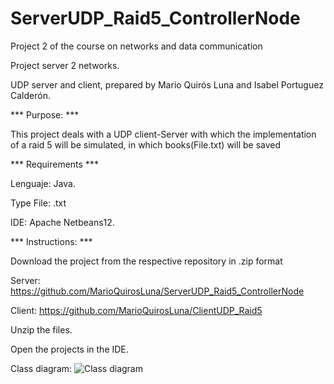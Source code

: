 # ServerUDP_Raid5_ControllerNode
Project 2 of the course on networks and data communication

Project server 2 networks.

UDP server and client, prepared by Mario Quirós Luna and Isabel Portuguez Calderón.

*** Purpose: ***

This project deals with a UDP client-Server with which the implementation of a raid 5 will be simulated, in which books(File.txt) will be saved

*** Requirements ***

Lenguaje: Java.

Type File: .txt

IDE: Apache Netbeans12.

*** Instructions: ***

Download the project from the respective repository in .zip format

Server: https://github.com/MarioQuirosLuna/ServerUDP_Raid5_ControllerNode

Client: https://github.com/MarioQuirosLuna/ClientUDP_Raid5

Unzip the files.

Open the projects in the IDE.

Class diagram:
![Class diagram](https://user-images.githubusercontent.com/37676736/126219807-ea614f4b-9bda-41d2-b9f1-17abaa88b28b.png)
